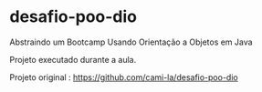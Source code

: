 # desafio-poo-dio
Abstraindo um Bootcamp Usando Orientação a Objetos em Java

Projeto executado durante a aula.

Projeto original : https://github.com/cami-la/desafio-poo-dio
